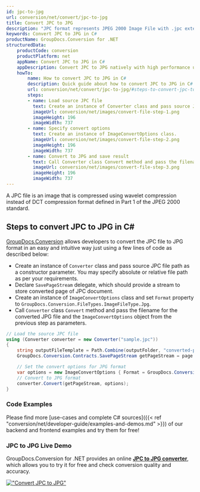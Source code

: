 ```yaml
---
id: jpc-to-jpg
url: conversion/net/convert/jpc-to-jpg
title: Convert JPC to JPG
description: "JPC format represents JPEG 2000 Image File with .jpc extension. Learn how to convert JPC to JPG file programmatically in C# language using GroupDocs.Conversion for .NET library."
keywords: Convert JPC to JPG in C#
productName: GroupDocs.Conversion for .NET
structuredData:
    productCode: conversion
    productPlatform: net
    appName: Convert JPC to JPG in C#
    appDescription: Convert JPC to JPG natively with high performance using C# language and server side GroupDocs.Conversion for .NET APIs, without the use of any software like Microsoft or Open Office.
    howTo:
        name: How to convert JPC to JPG in C# 
        description: Quick guide about how to convert JPC to JPG in C# with high performance and accuracy.
        url: conversion/net/convert/jpc-to-jpg/#steps-to-convert-jpc-to-jpg-in-c
        steps:
        - name: Load source JPC file 
          text: Create an instance of Converter class and pass source JPC file path as a constructor parameter. You may specify absolute or relative file path as per your requirements. 
          imageUrl: conversion/net/images/convert-file-step-1.png
          imageHeight: 196
          imageWidth: 737
        - name: Specify convert options 
          text: Create an instance of ImageConvertOptions class.
          imageUrl: conversion/net/images/convert-file-step-2.png
          imageHeight: 196
          imageWidth: 737
        - name: Convert to JPG and save result 
          text: Call Converter class Convert method and pass the filename for the converted HTML file and the ImageConvertOptions object from the previous step as parameters.
          imageUrl: conversion/net/images/convert-file-step-3.png
          imageHeight: 196
          imageWidth: 737
---
```


A JPC file is an image that is compressed using wavelet compression instead of DCT compression format defined in Part 1 of the JPEG 2000 standard.

## Steps to convert JPC to JPG in C#

[GroupDocs.Conversion](https://products.groupdocs.com/conversion/net) allows developers to convert the JPC file to JPG format in an easy and intuitive way just using a few lines of code as described below:

* Create an instance of `Converter` class and pass source JPC file path as a constructor parameter. You may specify absolute or relative file path as per your requirements. 
* Declare `SavePageStream` delegate, which should provide a stream to store converted page of JPC document.
* Create an instance of `ImageConvertOptions` class and set `Format` property to `GroupDocs.Conversion.FileTypes.ImageFileType.Jpg`.
* Call `Converter` class `Convert` method and pass the filename for the converted JPG file and the `ImageConvertOptions` object from the previous step as parameters.

```csharp
// Load the source JPC file
using (Converter converter = new Converter("sample.jpc"))
{
    string outputFileTemplate = Path.Combine(outputFolder, "converted-page-{0}.jpg");
    GroupDocs.Conversion.Contracts.SavePageStream getPageStream = page => new FileStream(string.Format(outputFileTemplate, page), FileMode.Create);

    // Set the convert options for JPG format
    var options = new ImageConvertOptions { Format = GroupDocs.Conversion.FileTypes.ImageFileType.Jpg };   
    // Convert to JPG format
    converter.Convert(getPageStream, options);
}
```

### Code Examples

Please find more [use-cases and complete C# sources]({{< ref "conversion/net/developer-guide/examples-and-demos.md" >}}) of our backend and frontend examples and try them for free!

### JPC to JPG Live Demo

GroupDocs.Conversion for .NET provides an online [**JPC to JPG converter**](https://products.groupdocs.app/conversion/jpc-to-jpg), which allows you to try it for free and check conversion quality and accuracy.

[!["Convert JPC to JPG"](conversion/net/images/convert-to-jpg/convert-jpc-to-jpg.png)](https://products.groupdocs.app/conversion/jpc-to-jpg)